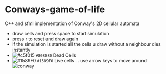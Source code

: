 # Conways-game-of-life
C++ and sfml implementation of Conway's 2D cellular automata

- draw cells and press space to start simulation
- press r to reset and draw again
- if the simulation is started all the cells u draw without a neighbour dies instantly 
- ![#c5f015](https://placehold.co/15x15/c5f015/c5f015.png) `#808080` Dead Cells
- ![#1589F0](https://placehold.co/15x15/1589F0/1589F0.png) `#1589F0`  Live cells
. 
. use arrow keys to move around  
![conway](https://user-images.githubusercontent.com/95920190/211414165-a03589b4-d3d5-483d-82e1-e6d60edfb432.PNG)
